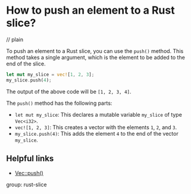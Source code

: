 # How to push an element to a Rust slice?
// plain

To push an element to a Rust slice, you can use the `push()` method. This method takes a single argument, which is the element to be added to the end of the slice.

```rust
let mut my_slice = vec![1, 2, 3];
my_slice.push(4);
```

The output of the above code will be `[1, 2, 3, 4]`.

The `push()` method has the following parts:

- `let mut my_slice`: This declares a mutable variable `my_slice` of type `Vec<i32>`.
- `vec![1, 2, 3]`: This creates a vector with the elements `1`, `2`, and `3`.
- `my_slice.push(4)`: This adds the element `4` to the end of the vector `my_slice`.

## Helpful links

- [Vec::push()](https://doc.rust-lang.org/std/vec/struct.Vec.html#method.push)

group: rust-slice